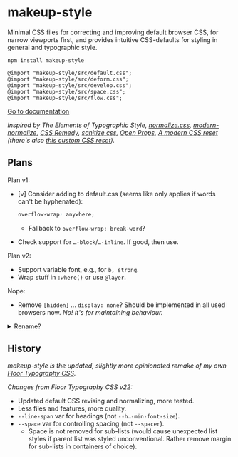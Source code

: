 # makeup-style

Minimal CSS files for correcting and improving default browser CSS, for narrow viewports first, and provides intuitive CSS-defaults for styling in general and typographic style.

```
npm install makeup-style

@import "makeup-style/src/default.css";
@import "makeup-style/src/deform.css";
@import "makeup-style/src/develop.css";
@import "makeup-style/src/space.css";
@import "makeup-style/src/flow.css";
```

[Go to documentation](https://some.makeup/style)

*Inspired by The Elements of Typographic Style, [normalize.css][nc], [modern-normalize][mn], [CSS Remedy][cr], [sanitize.css][sc], [Open Props][op], [A modern CSS reset][amcr] (there's also [this custom CSS reset][mccr]).*

## Plans

Plan v1:

- [v] Consider adding to default.css (seems like only applies if words can't be hyphenated):

	```css
	overflow-wrap: anywhere;
	```

	- Fallback to `overflow-wrap: break-word`?

- Check support for `…-block`/`…-inline`. If good, then use.

Plan v2:

- Support variable font, e.g., for `b, strong`.
- Wrap stuff in `:where()` or use `@layer`.

Nope:

- Remove `[hidden]` ... `display: none`? Should be implemented in all used browsers now. *No! It's for maintaining behaviour.*

<details>

<summary>Rename?</summary>

- (-) default.css, deform.css, develop.css,  (even.css,  flow.css)  
- ( ) correct.css, deform.css,  (even.css,  flow.css)  
- ( ) cure.css,    deform.css,  
- ( ) heal.css,    help.css,    reform.css, ...
- ( ) revise.css,  reform.css,  typographic-style.css
- ( ) revise.css,  shape.css,   typographic-style.css
- ( ) repair.css,  shape.css,   typographic-style.css
- ( ) revise.css,  rewrite.css, space.css,  typograph.css
- ( ) correct.css, develop.css, even.css,   flow.css
- ( ) fix.css,     forge.css    (do),       space.css,...
- ( ) amend.css,   alter.css,   block.css
- ( ) amend.css,   brace.css...
- ( ) fix.css,     form.css     (do),       ...
- ( ) fix.css,     shape.css    (do),       space.css,...
- ( ) cure.css,    develop.css
- ( ) repair.css,  prepare.css, ...

</details>

## History

*makeup-style is the updated, slightly more opinionated remake of my own [Floor Typography CSS](https://floortypography.vercel.app).*

*Changes from Floor Typography CSS v22:*

- Updated default CSS revising and normalizing, more tested.
- Less files and features, more quality.
- `--line-span` var for headings (not `--h…-min-font-size`).
- `--space` var for controlling spacing (not `--spacer`).
	- Space is not removed for sub-lists (would cause unexpected list styles if parent list was styled unconventional. Rather remove margin for sub-lists in containers of choice).

[amcr]: https://piccalil.li/blog/a-modern-css-reset/
[cc]: https://cube.fyi/
[cr]: https://github.com/jensimmons/cssremedy
[mn]: https://github.com/sindresorhus/modern-normalize
[mccr]: https://www.joshwcomeau.com/css/custom-css-reset/
[nc]: https://github.com/necolas/normalize.css/
[op]: https://open-props.style/
[sc]: https://github.com/csstools/sanitize.css
